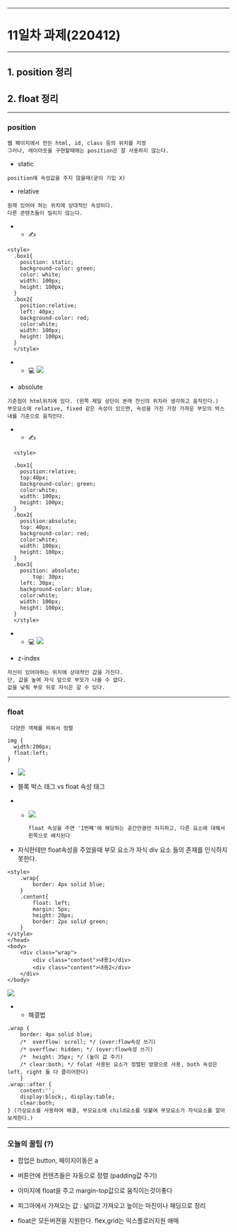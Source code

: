 <hr>

# 11일차 과제(220412)

<hr>

## 1. position 정리

## 2. float 정리

<hr>

### position

    웹 페이지에서 만든 html, id, class 등의 위치를 지정
    그러나, 레이아웃을 구현할때에는 position은 잘 사용하지 않는다.

- static

```
position에 속성값을 주지 않을때(굳이 기입 X)
```

- relative

```
원래 있어야 하는 위치에 상대적인 속성이다.
다른 콘텐츠들이 밀리지 않는다.
```

- - ✍

```
<style>
  .box1{
    position: static;
    background-color: green;
    color: white;
    width: 100px;
    height: 100px;
  }
  .box2{
    position:relative;
    left: 40px;
    background-color: red;
    color:white;
    width: 100px;
    height: 100px;
  }
  </style>

```

- - 💻
    ![](https://velog.velcdn.com/images/hong462804/post/520ea22d-94c2-4126-94c5-bce6f88c780d/image.png)

- absolute

```
기준점이 html위치에 있다. (왼쪽 제일 상단이 본래 잔신의 위치라 생각하고 움직인다.)
부모요소에 relative, fixed 같은 속성이 있으면, 속성을 가진 가장 가까운 부모의 박스 내를 기준으로 움직인다.
```

- - ✍

```
  <style>

  .box1{
    position:relative;
    top:40px;
    background-color: green;
    color:white;
    width: 100px;
    height: 100px;
  }
  .box2{
    position:absolute;
    top: 40px;
    background-color: red;
    color:white;
    width: 100px;
    height: 100px;
  }
  .box3{
    position: absolute;
		top: 30px;
    left: 30px;
    background-color: blue;
    color:white;
    width: 100px;
    height: 100px;
  }
  </style>

```

- - 💻
    ![](https://velog.velcdn.com/images/hong462804/post/18e4179f-4742-4a8c-bffb-36e7966d7fab/image.png)

- z-index

```
자신이 있어야하는 위치에 상대적인 값을 가진다.
단, 값을 높여 자식 앞으로 부모가 나올 수 없다.
값을 낮춰 부모 뒤로 자식은 갈 수 있다.
```

<hr>

### float

     다양한 객체를 띄워서 정렬

```
img {
  width:200px;
  float:left;
}

```

- ![](https://velog.velcdn.com/images/hong462804/post/edbc37be-4787-4919-9acd-7acd31bbfecb/image.png)

- 블록 박스 태그 vs float 속성 태그

- - ![](https://velog.velcdn.com/images/hong462804/post/2b327ed0-bcc8-4ee2-88cc-0049788f3dab/image.png)

        float 속성을 주면 '1번째'에 해당하는 공간만큼만 차지하고, 다른 요소에 대해서 왼쪽으로 배치된다

- 자식한테만 float속성을 주었을때 부모 요소가 자식 div 요소 들의 존재를 인식하지 못한다.

```
<style>
    .wrap{
        border: 4px solid blue;
    }
    .content{
        float: left;
        margin: 5px;
        height: 20px;
        border: 2px solid green;
    }
</style>
</head>
<body>
    <div class="wrap">
        <div class="content">내용1</div>
        <div class="content">내용2</div>
    </div>
</body>
```

![](https://velog.velcdn.com/images/hong462804/post/0aaa085c-d575-4930-bf1d-bff69e925c31/image.png)

- - 해결법

```
.wrap {
    border: 4px solid blue;
	/*	overflow: scroll; */ (over:flow속성 쓰기)
    /* overflow: hidden; */ (over:flow속성 쓰기)
    /*  height: 35px; */ (높이 값 주기)
    /* clear:both; */ folat 사용된 요소가 정렬된 방향으로 사용, both 속성은 left, right 둘 다 클리어한다)
	}
.wrap::after {
	content:'';
	display:block;, display:table;
	clear:both;
} (가상요소를 사용하여 해결, 부모요소에 child요소를 덧붙여 부모요소가 자식요소를 알아보게한다.)
```

<hr>

### 오늘의 꿀팁 (?)

- 팝업은 button, 페이지이동은 a
- 버튼안에 컨텐츠들은 자동으로 정렬 (padding값 주기)
- 이미지에 float을 주고 margin-top값으로 움직이는것이좋다
- 피그마에서 가져오는 값 : 넓이값 가져오고 높이는 마진이나 패딩으로 정리

- float은 모든버젼을 지원한다.
  flex,grid는 익스플로러지원 애매
